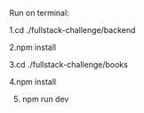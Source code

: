 Run on terminal: 

1.cd ./fullstack-challenge/backend

2.npm install

3.cd ./fullstack-challenge/books

4.npm install

5. npm run dev

